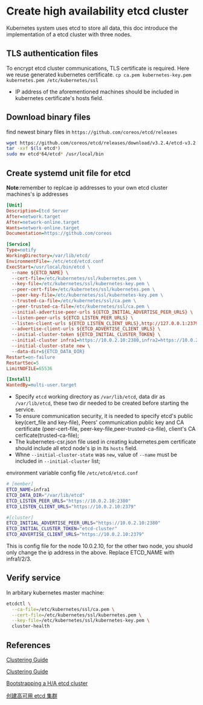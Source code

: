 # Create high availability etcd cluster

Kubernetes system uses etcd to store all data, this doc introduce the implementation of a etcd cluster with three nodes.

## TLS authentication files

To encrypt etcd cluster communications, TLS certificate is required.
Here we reuse generated kubernetes certificate.
`cp ca.pem kubernetes-key.pem kubernetes.pem /etc/kubernetes/ssl`

* IP address of the aforementioned machines should be included in
    kubernetes certificate's hosts field.

## Download binary files

find newest binary files in `https://github.com/coreos/etcd/releases`

```bash
wget https://github.com/coreos/etcd/releases/download/v3.2.4/etcd-v3.2.4-linux-amd64.tar.gz
tar -xvf $(ls etcd*)
sudo mv etcd*64/etcd* /usr/local/bin
```

## Create systemd unit file for etcd

**Note**:remember to replcae ip addresses to your own etcd cluster machines's ip addresses

```ini
[Unit]
Description=Etcd Server
After=network.target
After=network-online.target
Wants=network-online.target
Documentation=https://github.com/coreos

[Service]
Type=notify
WorkingDirectory=/var/lib/etcd/
EnvironmentFile=-/etc/etcd/etcd.conf
ExecStart=/usr/local/bin/etcd \
  --name ${ETCD_NAME} \
  --cert-file=/etc/kubernetes/ssl/kubernetes.pem \
  --key-file=/etc/kubernetes/ssl/kubernetes-key.pem \
  --peer-cert-file=/etc/kubernetes/ssl/kubernetes.pem \
  --peer-key-file=/etc/kubernetes/ssl/kubernetes-key.pem \
  --trusted-ca-file=/etc/kubernetes/ssl/ca.pem \
  --peer-trusted-ca-file=/etc/kubernetes/ssl/ca.pem \
  --initial-advertise-peer-urls ${ETCD_INITIAL_ADVERTISE_PEER_URLS} \
  --listen-peer-urls ${ETCD_LISTEN_PEER_URLS} \
  --listen-client-urls ${ETCD_LISTEN_CLIENT_URLS},http://127.0.0.1:2379 \
  --advertise-client-urls ${ETCD_ADVERTISE_CLIENT_URLS} \
  --initial-cluster-token ${ETCD_INITIAL_CLUSTER_TOKEN} \
  --initial-cluster infra1=https://10.0.2.10:2380,infra2=https://10.0.2.11:2380,infra3=https://10.0.2.12:2380 \
  --initial-cluster-state new \
  --data-dir=${ETCD_DATA_DIR}
Restart=on-failure
RestartSec=5
LimitNOFILE=65536

[Install]
WantedBy=multi-user.target
```

* Specify `etcd` working directory as `/var/lib/etcd`, data dir as `/var/lib/etcd`, these two dir needed to be created before starting the service.
* To ensure communication security, it is needed to specify etcd's public key(cert_file and key-file), Peers' communication public key and CA certificate (peer-cert-file, peer-key-file,peer-trusted-ca-file), client's CA cerficate(trusted-ca-file);
* The kubernetes-csr.json file used in creating kubernetes.pem certificate should include all etcd node's ip in its `hosts` field.
* Whne `--initial-cluster-state` was `new`, value of `--name` must be included in `--initial-cluster` list;

environment variable config file `/etc/etcd/etcd.conf`

```bash
# [member]
ETCD_NAME=infra1
ETCD_DATA_DIR="/var/lib/etcd"
ETCD_LISTEN_PEER_URLS="https://10.0.2.10:2380"
ETCD_LISTEN_CLIENT_URLS="https://10.0.2.10:2379"

#[cluster]
ETCD_INITIAL_ADVERTISE_PEER_URLS="https://10.0.2.10:2380"
ETCD_INITIAL_CLUSTER_TOKEN="etcd-cluster"
ETCD_ADVERTISE_CLIENT_URLS="https://10.0.2.10:2379"
```

This is config file for the node 10.0.2.10, for the other two node, you shuold only change the ip address in the above. Replace ETCD_NAME with infra1/2/3.

## Verify service

In arbitary kubernetes master machine:

```bash
etcdctl \
  --ca-file=/etc/kubernetes/ssl/ca.pem \
  --cert-file=/etc/kubernetes/ssl/kubernetes.pem \
  --key-file=/etc/kubernetes/ssl/kubernetes-key.pem \
  cluster-health
```

## References

[Clustering Guide](https://github.com/coreos/etcd/blob/master/Documentation/v2/clustering.md)

[Clustering Guide](https://coreos.com/etcd/docs/latest/v2/clustering.html)

[Bootstrapping a H/A etcd cluster](https://github.com/kelseyhightower/kubernetes-the-hard-way/blob/master/docs/04-etcd.md)

[创建高可用 etcd 集群](https://github.com/feiskyer/kubernetes-handbook/blob/master/deploy/centos/etcd-cluster-installation.md)